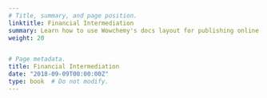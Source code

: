 ```yaml
---
# Title, summary, and page position.
linktitle: Financial Intermediation
summary: Learn how to use Wowchemy's docs layout for publishing online courses, software documentation, and tutorials.
weight: 20


# Page metadata.
title: Financial Intermediation
date: "2018-09-09T00:00:00Z"
type: book  # Do not modify.
---
```


